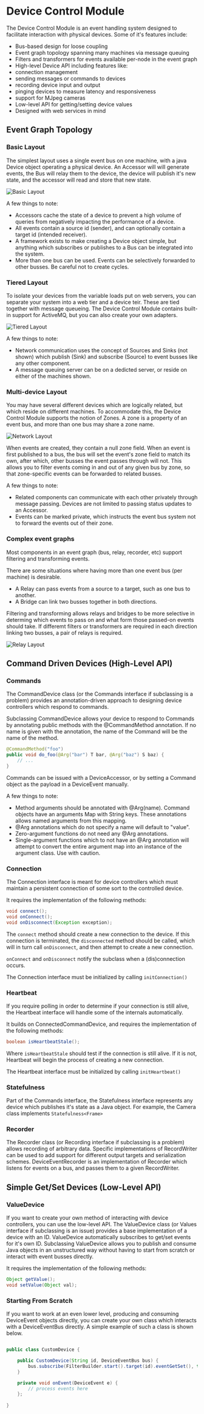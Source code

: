 Device Control Module
===

The Device Control Module is an event handling system designed to facilitate interaction with physical devices. Some of it's features include:

 * Bus-based design for loose coupling
 * Event graph topology spanning many machines via message queuing
 * Filters and transformers for events available per-node in the event graph
 * High-level Device API including features like:
  * connection management
  * sending messages or commands to devices
  * recording device input and output
  * pinging devices to measure latency and responsiveness
  * support for MJpeg cameras
 * Low-level API for getting/setting device values
 * Designed with web services in mind


Event Graph Topology
---

### Basic Layout


The simplest layout uses a single event bus on one machine, with a java Device object operating a physical device. An Accessor will will generate events, the Bus will relay them to the device, the device will publish it's new state, and the accessor will read and store that new state.

![Basic Layout](documentation/images/layout-basic.png)

A few things to note:

 * Accessors cache the state of a device to prevent a high volume of queries from negatively impacting the performance of a device.
 * All events contain a source id (sender), and can optionally contain a target id (intended receiver).
 * A framework exists to make creating a Device object simple, but anything which subscribes or publishes to a Bus can be integrated into the system.
 * More than one bus can be used. Events can be selectively forwarded to other busses. Be careful not to create cycles.

### Tiered Layout


To isolate your devices from the variable loads put on web servers, you can separate your system into a web tier and a device teir. These are tied together with message queueing. The Device Control Module contains built-in support for ActiveMQ, but you can also create your own adapters.

![Tiered Layout](documentation/images/layout-tiered.png)

A few things to note:

 * Network communication uses the concept of Sources and Sinks (not shown) which publish (Sink) and subscribe (Source) to event busses like any other component.
 * A message queuing server can be on a dedicted server, or reside on either of the machines shown.


### Multi-device Layout

You may have several different devices which are logically related, but which reside on different machines. To accommodate this, the Device Control Module supports the notion of Zones. A zone is a property of an event bus, and more than one bus may share a zone name. 

![Network Layout](documentation/images/layout-network.png)

When events are created, they contain a null zone field. When an event is first published to a bus, the bus will set the event's zone field to match its own, after which, other busses the event passes through will not. This allows you to filter events coming in and out of any given bus by zone, so that zone-specific events can be forwarded to related busses.

A few things to note:

 * Related components can communicate with each other privately through message passing. Devices are not limited to passing status updates to an Accessor.
 * Events can be marked private, which instructs the event bus system not to forward the events out of their zone.

### Complex event graphs

Most components in an event graph (bus, relay, recorder, etc) support filtering and transforming events. 

There are some situations where having more than one event bus (per machine) is desirable.
 * A Relay can pass events from a source to a target, such as one bus to another. 
 * A Bridge can link two busses together in both directions.

Filtering and transforming allows relays and bridges to be more selective in determing which events to pass on and what form those passed-on events should take. If differemt filters or transformers are required in each direction linking two busses, a pair of relays is required.

![Relay Layout](documentation/images/layout-relay.png)


Command Driven Devices (High-Level API)
---

### Commands

The CommandDevice class (or the Commands interface if subclassing is a problem) provides an annotation-driven approach to designing device controllers which respond to commands.

Subclassing CommandDevice allows your device to respond to Commands by annotating public methods with the @CommandMethod annotation. If no name is given with the annotation, the name of the Command will be the name of the method.

```java
@CommandMethod("foo")
public void do_foo(@Arg("bar") T bar, @Arg("baz") S baz) {
	// ...
}
```

Commands can be issued with a DeviceAccessor, or by setting a Command object as the payload in a DeviceEvent manually.

A few things to note:
 * Method arguments should be annotated with @Arg(name). Command objects have an arguments Map with String keys. These annotations allows named arguments from this mapping.
 * @Arg annotations which do not specify a name will default to "value".
 * Zero-argument functions do not need any @Arg annotations.
 * Single-argument functions which to not have an @Arg annotation will attempt to convert the entire argument map into an instance of the argument class. Use with caution.

### Connection

The Connection interface is meant for device controllers which must maintain a persistent connection of some sort to the controlled device. 

It requires the implementation of the following methods:

```java
void connect();
void onConnect();
void onDisconnect(Exception exception);
```

The `connect` method should create a new connection to the device. If this connection is terminated, the `disconnected` method should be called, which will in turn call `onDisconnect`, and then attempt to create a new connection.

`onConnect` and `onDisconnect` notify the subclass when a (dis)connection occurs.


The Connection interface must be initialized by calling `initConnection()`

### Heartbeat

If you require polling in order to determine if your connection is still alive, the Heartbeat interface will handle some of the internals automatically. 

It builds on ConnectedCommandDevice, and requires the implementation of the following methods:

```java
boolean isHeartbeatStale();
```

Where `isHeartbeatStale` should test if the connection is still alive. If it is not, Heartbeat will begin the process of creating a new connection.

The Heartbeat interface must be initialized by calling `initHeartbeat()`

### Statefulness

Part of the Commands interface, the Statefulness interface represents any device which publishes it's state as a Java object. For example, the Camera class implements `Statefulness<Frame>`

### Recorder

The Recorder class (or Recording interface if subclassing is a problem) allows recording of arbitrary data. Specific implementations of RecordWriter can be used to add support for different output targets and serialization schemes. DeviceEventRecorder is an implementation of Recorder which listens for events on a bus, and passes them to a given RecordWriter.

Simple Get/Set Devices (Low-Level API)
---

### ValueDevice

If you want to create your own method of interacting with device controllers, you can use the low-level API. The ValueDevice class (or Values interface if subclassing is an issue) provides a base implementation of a device with an ID. ValueDevice automatically subscribes to get/set events for it's own ID. Subclassing ValueDevice allows you to publish and consume Java objects in an unstructured way without having to start from scratch or interact with event busses directly.

It requires the implementation of the following methods:

```java
Object getValue();
void setValue(Object val);
```

### Starting From Scratch

If you want to work at an even lower level, producing and consuming DeviceEvent objects directly, you can create your own class which interacts with a DeviceEventBus directly. A simple example of such a class is shown below.

```java

public class CustomDevice {

	public CustomDevice(String id, DeviceEventBus bus) {
		bus.subscribe(FilterBuilder.start().target(id).eventGetSet(), this::onEvent);
	}

	private void onEvent(DeviceEvent e) {
		// process events here
	};
	
}

```

